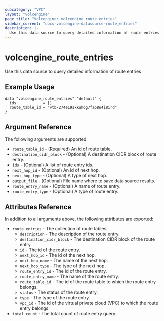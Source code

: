```yaml
---
subcategory: "VPC"
layout: "volcengine"
page_title: "Volcengine: volcengine_route_entries"
sidebar_current: "docs-volcengine-datasource-route_entries"
description: |-
  Use this data source to query detailed information of route entries
---
```

# volcengine_route_entries
Use this data source to query detailed information of route entries
## Example Usage
```hcl
data "volcengine_route_entries" "default" {
  ids            = []
  route_table_id = "vtb-274e19skkuhog7fap8u4i8ird"
}
```
## Argument Reference
The following arguments are supported:
* `route_table_id` - (Required) An id of route table.
* `destination_cidr_block` - (Optional) A destination CIDR block of route entry.
* `ids` - (Optional) A list of route entry ids.
* `next_hop_id` - (Optional) An id of next hop.
* `next_hop_type` - (Optional) A type of next hop.
* `output_file` - (Optional) File name where to save data source results.
* `route_entry_name` - (Optional) A name of route entry.
* `route_entry_type` - (Optional) A type of route entry.

## Attributes Reference
In addition to all arguments above, the following attributes are exported:
* `route_entries` - The collection of route tables.
  * `description` - The description of the route entry.
  * `destination_cidr_block` - The destination CIDR block of the route entry.
  * `id` - The id of the route entry.
  * `next_hop_id` - The id of the next hop.
  * `next_hop_name` - The name of the next hop.
  * `next_hop_type` - The type of the next hop.
  * `route_entry_id` - The id of the route entry.
  * `route_entry_name` - The name of the route entry.
  * `route_table_id` - The id of the route table to which the route entry belongs.
  * `status` - The status of the route entry.
  * `type` - The type of the route entry.
  * `vpc_id` - The id of the virtual private cloud (VPC) to which the route entry belongs.
* `total_count` - The total count of route entry query.


